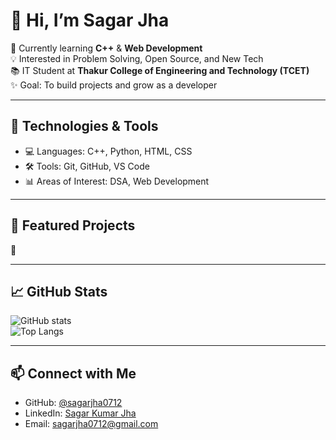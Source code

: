 # 👋 Hi, I’m Sagar Jha  

🌱 Currently learning **C++** & **Web Development**  
💡 Interested in Problem Solving, Open Source, and New Tech  
📚 IT Student at **Thakur College of Engineering and Technology (TCET)**  
✨ Goal: To build projects and grow as a developer  

---

## 🔧 Technologies & Tools  
- 💻 Languages: C++, Python, HTML, CSS  
- 🛠️ Tools: Git, GitHub, VS Code  
- 📊 Areas of Interest: DSA, Web Development  

---

## 📂 Featured Projects  
🔹 

---

## 📈 GitHub Stats  
![GitHub stats](https://github-readme-stats.vercel.app/api?username=yourusername&show_icons=true&theme=tokyonight)  
![Top Langs](https://github-readme-stats.vercel.app/api/top-langs/?username=yourusername&layout=compact&theme=tokyonight)  

---

## 📫 Connect with Me  
- GitHub: [@sagarjha0712](https://github.com/sagarjha0712)  
- LinkedIn: [Sagar Kumar Jha](www.linkedin.com/in/sagar-jha-49710a371)  
- Email: sagarjha0712@gmail.com 


<!--
**sagarjha0712/sagarjha0712** is a ✨ _special_ ✨ repository because its `README.md` (this file) appears on your GitHub profile.

Here are some ideas to get you started:

- 🔭 I’m currently working on ...
- 🌱 I’m currently learning ...
- 👯 I’m looking to collaborate on ...
- 🤔 I’m looking for help with ...
- 💬 Ask me about ...
- 📫 How to reach me: ...
- 😄 Pronouns: ...
- ⚡ Fun fact: ...
-->
